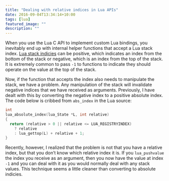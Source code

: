 ```yaml
---
title: "Dealing with relative indices in Lua APIs"
date: 2016-09-04T13:34:14+10:00
tags: [lua]
featured_image: ""
description: ""
---
```


When you use the Lua C API to implement custom
Lua bindings, you inevitably end up with internal
helper functions that accept a Lua stack index.
[Lua stack indicies](https://www.lua.org/manual/5.1/manual.html#3.1)
can be positive, which indicates an index from the bottom of the stack or
negative, which is an index from the top of the stack. It is extremely
common to pass `-1` to functions to indicate they should operate on
the value at the top of the stack.

Now, if the function that accepts the index also needs to manipulate the
stack, we have a problem. Any manipulation of the stack will invalidate
negative indices that we have received as arguments. Previously, I have
dealt with this by converting the negative index to a positive absolute
index. The code below is cribbed from `abs_index` in the Lua source:

```C
int
lua_absolute_index(lua_State *L, int relative)
{
  return (relative > 0 || relative <= LUA_REGISTRYINDEX)
    ? relative
    : lua_gettop(L) + relative + 1;
}
```

Recently, however, I realized that the problem is not that you have a
relative index, but that you don’t know which relative index it is. If
you `lua_pushvalue` the index you receive as an argument, then you now have
the value at index `-1` and you can deal with it as you would normally
deal with any stack values. This technique seems a little cleaner than
converting to absolute indicies.
